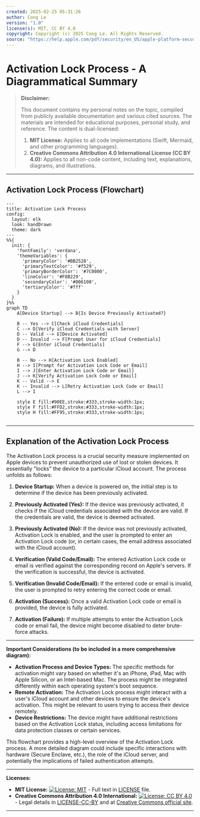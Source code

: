 ```yaml
---
created: 2025-02-25 05:31:26
author: Cong Le
version: "1.0"
license(s): MIT, CC BY 4.0
copyright: Copyright (c) 2025 Cong Le. All Rights Reserved.
source: "https://help.apple.com/pdf/security/en_US/apple-platform-security-guide.pdf"
---
```




# Activation Lock Process - A Diagrammatical Summary
> **Disclaimer:**
>
> This document contains my personal notes on the topic,
> compiled from publicly available documentation and various cited sources.
> The materials are intended for educational purposes, personal study, and reference.
> The content is dual-licensed:
> 1. **MIT License:** Applies to all code implementations (Swift, Mermaid, and other programming languages).
> 2. **Creative Commons Attribution 4.0 International License (CC BY 4.0):** Applies to all non-code content, including text, explanations, diagrams, and illustrations.
---



## Activation Lock Process (Flowchart)

```mermaid
---
title: Activation Lock Process
config:
  layout: elk
  look: handDrawn
  theme: dark
---
%%{
  init: {
    'fontFamily': 'verdana',
    'themeVariables': {
      'primaryColor': '#BB2528',
      'primaryTextColor': '#f529',
      'primaryBorderColor': '#7C0000',
      'lineColor': '#F8B229',
      'secondaryColor': '#006100',
      'tertiaryColor': '#fff'
    }
  }
}%%
graph TD
    A[Device Startup] --> B{Is Device Previously Activated?}
    
    B -- Yes --> C[Check iCloud Credentials]
    C --> D[Verify iCloud Credentials with Server]
    D -- Valid --> E[Device Activated]
    D -- Invalid --> F[Prompt User for iCloud Credentials]
    F --> G[Enter iCloud Credentials]
    G --> D

    B -- No --> H[Activation Lock Enabled]
    H --> I[Prompt for Activation Lock Code or Email]
    I --> J[Enter Activation Lock Code or Email]
    J --> K[Verify Activation Lock Code or Email]
    K -- Valid --> E
    K -- Invalid --> L[Retry Activation Lock Code or Email]
    L --> I

    style E fill:#90EE,stroke:#333,stroke-width:1px;
    style F fill:#FFD2,stroke:#333,stroke-width:1px;
    style H fill:#FF95,stroke:#333,stroke-width:1px;
    
```

---


## Explanation of the Activation Lock Process

The Activation Lock process is a crucial security measure implemented on Apple devices to prevent unauthorized use of lost or stolen devices.  It essentially "locks" the device to a particular iCloud account.  The process unfolds as follows:

1. **Device Startup:** When a device is powered on, the initial step is to determine if the device has been previously activated.

2. **Previously Activated (Yes):** If the device was previously activated, it checks if the iCloud credentials associated with the device are valid. If the credentials are valid, the device is deemed activated.

3. **Previously Activated (No):** If the device was not previously activated, Activation Lock is enabled, and the user is prompted to enter an Activation Lock code (or, in certain cases, the email address associated with the iCloud account).

4. **Verification (Valid Code/Email):** The entered Activation Lock code or email is verified against the corresponding record on Apple's servers.  If the verification is successful, the device is activated.

5. **Verification (Invalid Code/Email):** If the entered code or email is invalid, the user is prompted to retry entering the correct code or email.

6. **Activation (Success):**  Once a valid Activation Lock code or email is provided, the device is fully activated.

7. **Activation (Failure):**  If multiple attempts to enter the Activation Lock code or email fail, the device might become disabled to deter brute-force attacks.


----

**Important Considerations (to be included in a more comprehensive diagram):**

* **Activation Process and Device Types:**  The specific methods for activation might vary based on whether it's an iPhone, iPad, Mac with Apple Silicon, or an Intel-based Mac. The process might be integrated differently within each operating system's boot sequence.
* **Remote Activation:**  The Activation Lock process might interact with a user's iCloud account and other devices to ensure the device's activation. This might be relevant to users trying to access their device remotely.
* **Device Restrictions:** The device might have additional restrictions based on the Activation Lock status, including access limitations for data protection classes or certain services.


This flowchart provides a high-level overview of the Activation Lock process.  A more detailed diagram could include specific interactions with hardware (Secure Enclave, etc.), the role of the iCloud server, and potentially the implications of failed authentication attempts.



---
**Licenses:**

- **MIT License:**  [![License: MIT](https://img.shields.io/badge/License-MIT-yellow.svg)](LICENSE) - Full text in [LICENSE](LICENSE) file.
- **Creative Commons Attribution 4.0 International:** [![License: CC BY 4.0](https://licensebuttons.net/l/by/4.0/88x31.png)](LICENSE-CC-BY) - Legal details in [LICENSE-CC-BY](LICENSE-CC-BY) and at [Creative Commons official site](http://creativecommons.org/licenses/by/4.0/).

---